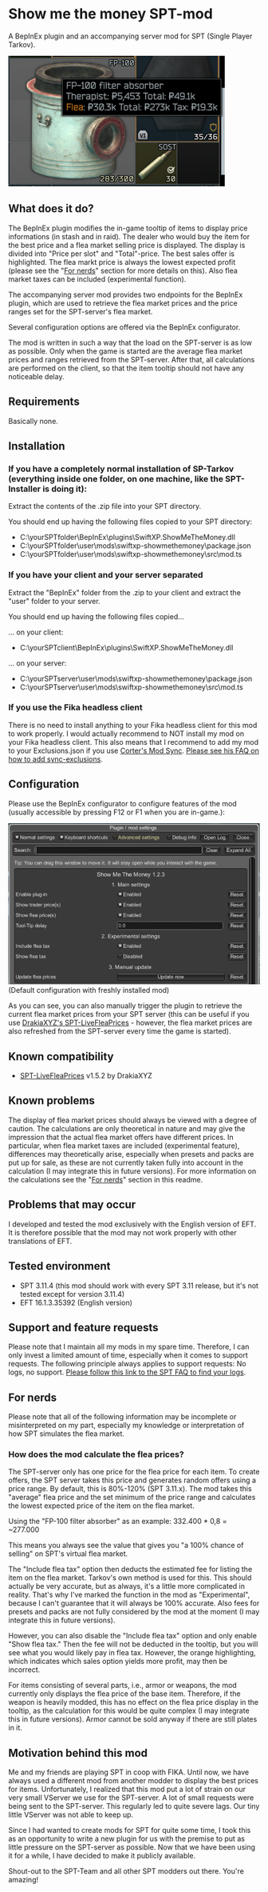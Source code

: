 # Show me the money SPT-mod

A BepInEx plugin and an accompanying server mod for SPT (Single Player Tarkov).

![Preview Image MOD](https://raw.githubusercontent.com/swiftxp-hub/spt-show-me-the-money/refs/heads/main/Assets/preview.png)

## What does it do?

The BepInEx plugin modifies the in-game tooltip of items to display price informations (in stash and in raid). The dealer who would buy the item for the best price and a flea market selling price is displayed. The display is divided into "Price per slot" and "Total"-price. The best sales offer is highlighted. The flea markt price is always the lowest expected profit (please see the "[For nerds](#for-nerds)" section for more details on this). Also flea market taxes can be included (experimental function).

The accompanying server mod provides two endpoints for the BepInEx plugin, which are used to retrieve the flea market prices and the price ranges set for the SPT-server's flea market.

Several configuration options are offered via the BepInEx configurator.

The mod is written in such a way that the load on the SPT-server is as low as possible. Only when the game is started are the average flea market prices and ranges retrieved from the SPT-server. After that, all calculations are performed on the client, so that the item tooltip should not have any noticeable delay.

## Requirements

Basically none.

## Installation

### If you have a completely normal installation of SP-Tarkov (everything inside one folder, on one machine, like the SPT-Installer is doing it):

Extract the contents of the .zip file into your SPT directory. 

You should end up having the following files copied to your SPT directory:
- C:\yourSPTfolder\BepInEx\plugins\SwiftXP.ShowMeTheMoney.dll
- C:\yourSPTfolder\user\mods\swiftxp-showmethemoney\package.json
- C:\yourSPTfolder\user\mods\swiftxp-showmethemoney\src\mod.ts

### If you have your client and your server separated

Extract the "BepInEx" folder from the .zip to your client and extract the "user" folder to your server.

You should end up having the following files copied...

... on your client:
- C:\yourSPTclient\BepInEx\plugins\SwiftXP.ShowMeTheMoney.dll

... on your server:
- C:\yourSPTserver\user\mods\swiftxp-showmethemoney\package.json
- C:\yourSPTserver\user\mods\swiftxp-showmethemoney\src\mod.ts

### If you use the Fika headless client

There is no need to install anything to your Fika headless client for this mod to work properly. I would actually recommend to NOT install my mod on your Fika headless client. This also means that I recommend to add my mod to your Exclusions.json if you use [Corter's Mod Sync](https://github.com/c-orter/ModSync). [Please see his FAQ on how to add sync-exclusions](https://github.com/c-orter/ModSync/wiki/Configuration#exclusions).

## Configuration

Please use the BepInEx configurator to configure features of the mod (usually accessible by pressing F12 or F1 when you are in-game.):

![BepInEx Plugin Configuration](https://raw.githubusercontent.com/swiftxp-hub/spt-show-me-the-money/refs/heads/main/Assets/plugin-configuration.png)
(Default configuration with freshly installed mod)

As you can see, you can also manually trigger the plugin to retrieve the current flea market prices from your SPT server (this can be useful if you use [DrakiaXYZ's SPT-LiveFleaPrices](https://github.com/DrakiaXYZ/SPT-LiveFleaPrices) - however, the flea market prices are also refreshed from the SPT-server every time the game is started).

## Known compatibility

- [SPT-LiveFleaPrices](https://github.com/DrakiaXYZ/SPT-LiveFleaPrices) v1.5.2 by DrakiaXYZ

## Known problems

The display of flea market prices should always be viewed with a degree of caution. The calculations are only theoretical in nature and may give the impression that the actual flea market offers have different prices. In particular, when flea market taxes are included (experimental feature), differences may theoretically arise, especially when presets and packs are put up for sale, as these are not currently taken fully into account in the calculation (I may integrate this in future versions). For more information on the calculations see the "[For nerds](#for-nerds)" section in this readme.

## Problems that may occur

I developed and tested the mod exclusively with the English version of EFT. It is therefore possible that the mod may not work properly with other translations of EFT.

## Tested environment

- SPT 3.11.4 (this mod should work with every SPT 3.11 release, but it's not tested except for version 3.11.4)
- EFT 16.1.3.35392 (English version)

## Support and feature requests

Please note that I maintain all my mods in my spare time. Therefore, I can only invest a limited amount of time, especially when it comes to support requests. The following principle always applies to support requests: No logs, no support. [Please follow this link to the SPT FAQ to find your logs](https://hub.sp-tarkov.com/faq-question/64-where-can-i-find-my-log-files/).

## For nerds

Please note that all of the following information may be incomplete or misinterpreted on my part, especially my knowledge or interpretation of how SPT simulates the flea market.

### How does the mod calculate the flea prices?

The SPT-server only has one price for the flea price for each item. To create offers, the SPT server takes this price and generates random offers using a price range. By default, this is 80%-120% (SPT 3.11.x). The mod takes this "average" flea price and the set minimum of the price range and calculates the lowest expected price of the item on the flea market. 

Using the "FP-100 filter absorber" as an example: 
332.400 * 0,8 = ~277.000

This means you always see the value that gives you "a 100% chance of selling" on SPT's virtual flea market.

The "Include flea tax" option then deducts the estimated fee for listing the item on the flea market. Tarkov's own method is used for this. This should actually be very accurate, but as always, it's a little more complicated in reality. That's why I've marked the function in the mod as "Experimental", because I can't guarantee that it will always be 100% accurate. Also fees for presets and packs are not fully considered by the mod at the moment (I may integrate this in future versions).

However, you can also disable the "Include flea tax" option and only enable "Show flea tax." Then the fee will not be deducted in the tooltip, but you will see what you would likely pay in flea tax. However, the orange highlighting, which indicates which sales option yields more profit, may then be incorrect. 

For items consisting of several parts, i.e., armor or weapons, the mod currently only displays the flea price of the base item. Therefore, if the weapon is heavily modded, this has no effect on the flea price display in the tooltip, as the calculation for this would be quite complex (I may integrate this in future versions). Armor cannot be sold anyway if there are still plates in it.

## Motivation behind this mod

Me and my friends are playing SPT in coop with FIKA. Until now, we have always used a different mod from another modder to display the best prices for items. Unfortunately, I realized that this mod put a lot of strain on our very small VServer we use for the SPT-server. A lot of small requests were being sent to the SPT-server. This regularly led to quite severe lags. Our tiny little VServer was not able to keep up.

Since I had wanted to create mods for SPT for quite some time, I took this as an opportunity to write a new plugin for us with the premise to put as little pressure on the SPT-server as possible. Now that we have been using it for a while, I have decided to make it publicly available.

Shout-out to the SPT-Team and all other SPT modders out there. You're amazing!